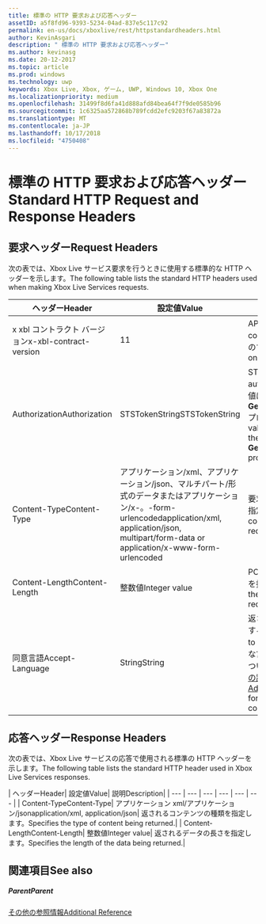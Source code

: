 ```yaml
---
title: 標準の HTTP 要求および応答ヘッダー
assetID: a5f8fd96-9393-5234-04ad-837e5c117c92
permalink: en-us/docs/xboxlive/rest/httpstandardheaders.html
author: KevinAsgari
description: " 標準の HTTP 要求および応答ヘッダー"
ms.author: kevinasg
ms.date: 20-12-2017
ms.topic: article
ms.prod: windows
ms.technology: uwp
keywords: Xbox Live, Xbox, ゲーム, UWP, Windows 10, Xbox One
ms.localizationpriority: medium
ms.openlocfilehash: 31499f8d6fa41d888afd84bea64f7f9de0585b96
ms.sourcegitcommit: 1c6325aa572868b789fcdd2efc9203f67a83872a
ms.translationtype: MT
ms.contentlocale: ja-JP
ms.lasthandoff: 10/17/2018
ms.locfileid: "4750408"
---
```

# <a name="standard-http-request-and-response-headers"></a><span data-ttu-id="103bb-104">標準の HTTP 要求および応答ヘッダー</span><span class="sxs-lookup"><span data-stu-id="103bb-104">Standard HTTP Request and Response Headers</span></span>
 
<a id="ID4ES"></a>

 
## <a name="request-headers"></a><span data-ttu-id="103bb-105">要求ヘッダー</span><span class="sxs-lookup"><span data-stu-id="103bb-105">Request Headers</span></span>
 
<span data-ttu-id="103bb-106">次の表では、Xbox Live サービス要求を行うときに使用する標準的な HTTP ヘッダーを示します。</span><span class="sxs-lookup"><span data-stu-id="103bb-106">The following table lists the standard HTTP headers used when making Xbox Live Services requests.</span></span>
 
| <span data-ttu-id="103bb-107">ヘッダー</span><span class="sxs-lookup"><span data-stu-id="103bb-107">Header</span></span>| <span data-ttu-id="103bb-108">設定値</span><span class="sxs-lookup"><span data-stu-id="103bb-108">Value</span></span>| <span data-ttu-id="103bb-109">説明</span><span class="sxs-lookup"><span data-stu-id="103bb-109">Description</span></span>| 
| --- | --- | --- | 
| <span data-ttu-id="103bb-110">x xbl コントラクト バージョン</span><span class="sxs-lookup"><span data-stu-id="103bb-110">x-xbl-contract-version</span></span>| <span data-ttu-id="103bb-111">1</span><span class="sxs-lookup"><span data-stu-id="103bb-111">1</span></span>| <span data-ttu-id="103bb-112">API コントラクト バージョンです。</span><span class="sxs-lookup"><span data-stu-id="103bb-112">API contract version.</span></span> <span data-ttu-id="103bb-113">Xbox Live サービスのすべての要求に必要です。</span><span class="sxs-lookup"><span data-stu-id="103bb-113">Required on all Xbox Live Services requests.</span></span>| 
| <span data-ttu-id="103bb-114">Authorization</span><span class="sxs-lookup"><span data-stu-id="103bb-114">Authorization</span></span>| <span data-ttu-id="103bb-115">STSTokenString</span><span class="sxs-lookup"><span data-stu-id="103bb-115">STSTokenString</span></span>| <span data-ttu-id="103bb-116">STS 認証トークンです。</span><span class="sxs-lookup"><span data-stu-id="103bb-116">STS authentication token.</span></span> <span data-ttu-id="103bb-117">このヘッダーの値は、 <b>GetTokenAndSignatureResult.Token</b>プロパティから取得されます。</span><span class="sxs-lookup"><span data-stu-id="103bb-117">The value for this header is retrieved from the <b>GetTokenAndSignatureResult.Token</b> property.</span></span> | 
| <span data-ttu-id="103bb-118">Content-Type</span><span class="sxs-lookup"><span data-stu-id="103bb-118">Content-Type</span></span>| <span data-ttu-id="103bb-119">アプリケーション/xml、アプリケーション/json、マルチパート/形式のデータまたはアプリケーション/x-。-form-urlencoded</span><span class="sxs-lookup"><span data-stu-id="103bb-119">application/xml, application/json, multipart/form-data or application/x-www-form-urlencoded</span></span>| <span data-ttu-id="103bb-120">要求で送信されるコンテンツの種類を指定します。</span><span class="sxs-lookup"><span data-stu-id="103bb-120">Specifies the type of content being submitted with a request.</span></span>| 
| <span data-ttu-id="103bb-121">Content-Length</span><span class="sxs-lookup"><span data-stu-id="103bb-121">Content-Length</span></span>| <span data-ttu-id="103bb-122">整数値</span><span class="sxs-lookup"><span data-stu-id="103bb-122">Integer value</span></span>| <span data-ttu-id="103bb-123">POST 要求で送信されたデータの長さを指定します。</span><span class="sxs-lookup"><span data-stu-id="103bb-123">Specifies the length of the data being submitted in a POST request.</span></span>| 
| <span data-ttu-id="103bb-124">同意言語</span><span class="sxs-lookup"><span data-stu-id="103bb-124">Accept-Language</span></span> | <span data-ttu-id="103bb-125">String</span><span class="sxs-lookup"><span data-stu-id="103bb-125">String</span></span>| <span data-ttu-id="103bb-126">返される任意の文字列をローカライズする方法を指定します。</span><span class="sxs-lookup"><span data-stu-id="103bb-126">Specifies how to localize any strings returned.</span></span> <span data-ttu-id="103bb-127">有効な言語/ロケールの組み合わせの一覧については、 <a href="http://msdn.microsoft.com/en-us/library/bb975829.aspx">Xbox 360 プログラミングの詳細</a>を参照してください。</span><span class="sxs-lookup"><span data-stu-id="103bb-127">See <a href="http://msdn.microsoft.com/en-us/library/bb975829.aspx">Advanced Xbox 360 Programming</a> for a list of valid language/locale combinations.</span></span>| 
  
<a id="ID4E6C"></a>

 
## <a name="response-headers"></a><span data-ttu-id="103bb-128">応答ヘッダー</span><span class="sxs-lookup"><span data-stu-id="103bb-128">Response Headers</span></span>
 
<span data-ttu-id="103bb-129">次の表では、Xbox Live サービスの応答で使用される標準の HTTP ヘッダーを示します。</span><span class="sxs-lookup"><span data-stu-id="103bb-129">The following table lists the standard HTTP header used in Xbox Live Services responses.</span></span>
 
| <span data-ttu-id="103bb-130">ヘッダー</span><span class="sxs-lookup"><span data-stu-id="103bb-130">Header</span></span>| <span data-ttu-id="103bb-131">設定値</span><span class="sxs-lookup"><span data-stu-id="103bb-131">Value</span></span>| <span data-ttu-id="103bb-132">説明</span><span class="sxs-lookup"><span data-stu-id="103bb-132">Description</span></span>| 
| --- | --- | --- | --- | --- | --- | 
| <span data-ttu-id="103bb-133">Content-Type</span><span class="sxs-lookup"><span data-stu-id="103bb-133">Content-Type</span></span>| <span data-ttu-id="103bb-134">アプリケーション xml/アプリケーション/json</span><span class="sxs-lookup"><span data-stu-id="103bb-134">application/xml, application/json</span></span>| <span data-ttu-id="103bb-135">返されるコンテンツの種類を指定します。</span><span class="sxs-lookup"><span data-stu-id="103bb-135">Specifies the type of content being returned.</span></span>| 
| <span data-ttu-id="103bb-136">Content-Length</span><span class="sxs-lookup"><span data-stu-id="103bb-136">Content-Length</span></span>| <span data-ttu-id="103bb-137">整数値</span><span class="sxs-lookup"><span data-stu-id="103bb-137">Integer value</span></span>| <span data-ttu-id="103bb-138">返されるデータの長さを指定します。</span><span class="sxs-lookup"><span data-stu-id="103bb-138">Specifies the length of the data being returned.</span></span>| 
  
<a id="ID4EEE"></a>

 
## <a name="see-also"></a><span data-ttu-id="103bb-139">関連項目</span><span class="sxs-lookup"><span data-stu-id="103bb-139">See also</span></span>
 
<a id="ID4EGE"></a>

 
##### <a name="parent"></a><span data-ttu-id="103bb-140">Parent</span><span class="sxs-lookup"><span data-stu-id="103bb-140">Parent</span></span>  

[<span data-ttu-id="103bb-141">その他の参照情報</span><span class="sxs-lookup"><span data-stu-id="103bb-141">Additional Reference</span></span>](atoc-xboxlivews-reference-additional.md)

   